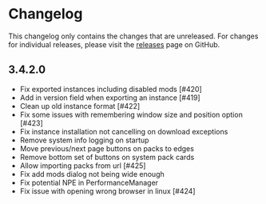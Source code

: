 # Changelog

This changelog only contains the changes that are unreleased. For changes for individual releases, please visit the
[releases](https://github.com/ATLauncher/ATLauncher/releases) page on GitHub.

## 3.4.2.0

- Fix exported instances including disabled mods [#420]
- Add in version field when exporting an instance [#419]
- Clean up old instance format [#422]
- Fix some issues with remembering window size and position option [#423]
- Fix instance installation not cancelling on download exceptions
- Remove system info logging on startup
- Move previous/next page buttons on packs to edges
- Remove bottom set of buttons on system pack cards
- Allow importing packs from url [#425]
- Fix add mods dialog not being wide enough
- Fix potential NPE in PerformanceManager
- Fix issue with opening wrong browser in linux [#424]
